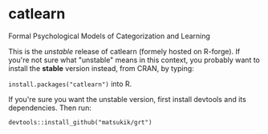 # catlearn
Formal Psychological Models of Categorization and Learning

This is the _unstable_ release of catlearn (formely hosted on R-forge). If you're not sure what "unstable" means in this context, 
you probably want to install the **stable** version instead, from CRAN, by typing:

`install.packages("catlearn")` into R.

If you're sure you want the unstable version, first install devtools and its dependencies. Then run:

`devtools::install_github("matsukik/grt")`

